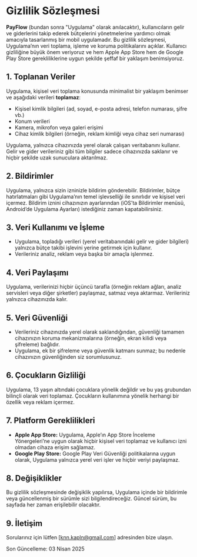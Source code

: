 # Gizlilik Sözleşmesi

**PayFlow** (bundan sonra "Uygulama" olarak anılacaktır), kullanıcıların gelir ve giderlerini takip ederek bütçelerini yönetmelerine yardımcı olmak amacıyla tasarlanmış bir mobil uygulamadır. 
Bu gizlilik sözleşmesi, Uygulama’nın veri toplama, işleme ve koruma politikalarını açıklar. 
Kullanıcı gizliliğine büyük önem veriyoruz ve hem Apple App Store hem de Google Play Store gerekliliklerine uygun şekilde şeffaf bir yaklaşım benimsiyoruz.

## 1. Toplanan Veriler
Uygulama, kişisel veri toplama konusunda minimalist bir yaklaşım benimser ve aşağıdaki verileri **toplamaz**:
- Kişisel kimlik bilgileri (ad, soyad, e-posta adresi, telefon numarası, şifre vb.)
- Konum verileri
- Kamera, mikrofon veya galeri erişimi
- Cihaz kimlik bilgileri (örneğin, reklam kimliği veya cihaz seri numarası)

Uygulama, yalnızca cihazınızda yerel olarak çalışan veritabanını kullanır. Gelir ve gider verileriniz gibi tüm bilgiler sadece cihazınızda saklanır ve hiçbir şekilde uzak sunuculara aktarılmaz.

## 2. Bildirimler
Uygulama, yalnızca sizin izninizle bildirim gönderebilir. Bildirimler, bütçe hatırlatmaları gibi Uygulama’nın temel işlevselliği ile sınırlıdır ve kişisel veri içermez. 
Bildirim iznini cihazınızın ayarlarından (iOS’ta Bildirimler menüsü, Android’de Uygulama Ayarları) istediğiniz zaman kapatabilirsiniz.

## 3. Veri Kullanımı ve İşleme
- Uygulama, topladığı verileri (yerel veritabanındaki gelir ve gider bilgileri) yalnızca bütçe takibi işlevini yerine getirmek için kullanır.
- Verileriniz analiz, reklam veya başka bir amaçla işlenmez.

## 4. Veri Paylaşımı
Uygulama, verilerinizi hiçbir üçüncü tarafla (örneğin reklam ağları, analiz servisleri veya diğer şirketler) paylaşmaz, satmaz veya aktarmaz. Verileriniz yalnızca cihazınızda kalır.

## 5. Veri Güvenliği
- Verileriniz cihazınızda yerel olarak saklandığından, güvenliği tamamen cihazınızın koruma mekanizmalarına (örneğin, ekran kilidi veya şifreleme) bağlıdır.
- Uygulama, ek bir şifreleme veya güvenlik katmanı sunmaz; bu nedenle cihazınızın güvenliğinden siz sorumlusunuz.

## 6. Çocukların Gizliliği
Uygulama, 13 yaşın altındaki çocuklara yönelik değildir ve bu yaş grubundan bilinçli olarak veri toplamaz. Çocukların kullanımına yönelik herhangi bir özellik veya reklam içermez.

## 7. Platform Gereklilikleri
- **Apple App Store:** Uygulama, Apple’ın App Store İnceleme Yönergeleri’ne uygun olarak hiçbir kişisel veri toplamaz ve kullanıcı izni olmadan cihaza erişim sağlamaz.
- **Google Play Store:** Google Play Veri Güvenliği politikalarına uygun olarak, Uygulama yalnızca yerel veri işler ve hiçbir veriyi paylaşmaz.

## 8. Değişiklikler
Bu gizlilik sözleşmesinde değişiklik yapılırsa, Uygulama içinde bir bildirimle veya güncellenmiş bir sürümle sizi bilgilendireceğiz. Güncel sürüm, bu sayfada her zaman erişilebilir olacaktır.

## 9. İletişim
Sorularınız için lütfen [knn.kapln@gmail.com] adresinden bize ulaşın.

Son Güncelleme: 03 Nisan 2025